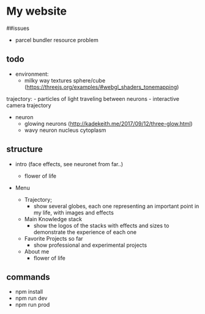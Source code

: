 # My website



##issues
- parcel bundler resource problem

## todo


- environment:
    - milky way textures sphere/cube (https://threejs.org/examples/#webgl_shaders_tonemapping)
    
trajectory:
    - particles of light traveling between neurons
    - interactive camera trajectory

- neuron    
    - glowing neurons (http://kadekeith.me/2017/09/12/three-glow.html)
    - wavy neuron nucleus cytoplasm  


## structure

- intro (face effects, see neuronet from far..)
    - flower of life

- Menu
    - Trajectory;
        - show several globes, each one representing an important point in my life,
         with images and effects
    - Main Knowledge stack
        - show the logos of the stacks with 
        effects and sizes to demonstrate the experience of each one
    - Favorite Projects so far
        - show professional and experimental projects
    - About me
        - flower of life


## commands
- npm install
- npm run dev
- npm run prod
